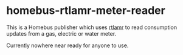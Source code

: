 # homebus-rtlamr-meter-reader

This is a Homebus publisher which uses [rtlamr](https://github.com/bemasher/rtlamr) to read consumption updates from a gas, electric or water meter.

Currently nowhere near ready for anyone to use.

